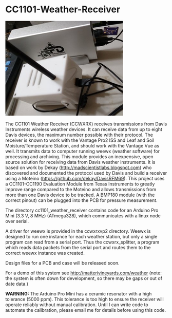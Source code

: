 # CC1101-Weather-Receiver
![alt tag](ccwxrx_prototype.jpg)

The CC1101 Weather Receiver (CCWXRX) receives transmissions from Davis Instruments wireless weather devices.  It can receive data from up to eight Davis devices, the maximum number possible with their protocol.  The receiver is known to work with the Vantage Pro2 ISS and Leaf and Soil Moisture/Temperature Station, and should work with the Vantage Vue as well.  It transmits data to computer running weewx (weather software) for processing and archiving.  This module provides an inexpensive, open source solution for receiving data from Davis weather instruments.  It is based on work by Dekay (http://madscientistlabs.blogspot.com) who discovered and documented the protocol used by Davis and build a receiver using a Moteino (https://github.com/dekay/DavisRFM69).  This project uses a CC1101-CC1190 Evaluation Module from Texas Instruments to greatly improve range compared to the Moteino and allows transmissions from more than one Davis device to be tracked.  A BMP180 module (with the correct pinout) can be plugged into the PCB for pressure measurement.

The directory cc1101\_weather\_receiver contains code for an Arduino Pro Mini (3.3 V, 8 MHz) (ATmega328), which communicates with a linux node over serial.

A driver for weewx is provided in the ccwxrxvp2 directory.  Weewx is designed to run one instance for each weather station, but only a single program can read from a serial port.  Thus the ccwxrx_splitter, a program which reads data packets from the serial port and routes them to the correct weewx instance was created.

Design files for a PCB and case will be released soon.

For a demo of this system see http://matterivineyards.com/weather (note: the system is often down for development, so there may be gaps or out of date data.)  

**WARNING:**  The Arduino Pro Mini has a ceramic resonator with a high tolerance (5000 ppm).  This tolerance is too high to ensure the receiver will operate reliably without manual calibration.  Until I can write code to automate the calibration, please email me for details before using this code.
